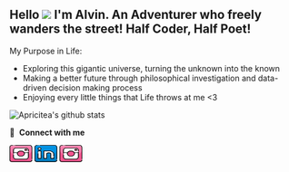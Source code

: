## Hello <a href="https://www.gautamkrishnar.com/"><img src="https://media.giphy.com/media/hvRJCLFzcasrR4ia7z/giphy.gif" width="25px"></a> I'm Alvin. An Adventurer who freely wanders the street! Half Coder, Half Poet! 

My Purpose in Life:
- Exploring this gigantic universe, turning the unknown into the known
- Making a better future through philosophical investigation and data-driven decision making process
- Enjoying every little things that Life throws at me <3

![Apricitea's github stats](https://bad-apple-github-readme.vercel.app/api?show_bg=1&username=apricitea)

🔗 &nbsp;**Connect with me**
<p align="left">
<a href="https://twitter.com/apeirodonut" target="blank"><img align="center" src="https://github.com/apricitea/apricitea/blob/main/icons/icons8-instagram-64.png" alt="apricitea-twitter" height="30" width="40" /></a>
<a href="https://linkedin.com/in/alvincnataputra" target="blank"><img align="center" src="https://github.com/apricitea/apricitea/blob/main/icons/icons8-linkedin-64.png" alt="apricitea-linkedin" height="30" width="40" /></a>
<a href="https://instagram.com/apricitealvin" target="blank"><img align="center" src="https://github.com/apricitea/apricitea/blob/main/icons/icons8-instagram-64.png" alt="apricitea-instagram" height="30" width="40" /></a>
